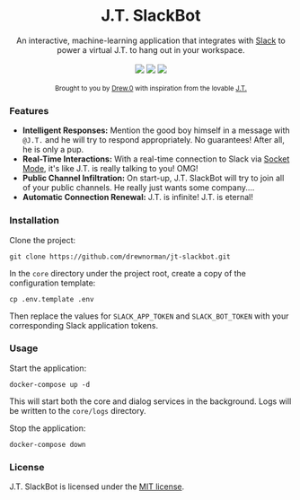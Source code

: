 <h1 align="center">J.T. SlackBot</h1>

<div align="center">
  An interactive, machine-learning application that integrates with <a href="https://slack.com/">Slack</a> to power a virtual J.T. to hang out in your workspace.
</div>

<br />

<div align="center">
  <img src="https://img.shields.io/github/go-mod/go-version/drewnorman/jt-slackbot" />
  <img src="https://img.shields.io/badge/Python-v3.8-orange" />
  <a href=""></a><img src="https://img.shields.io/github/license/drewnorman/jt-slackbot" />
</div>

<br />

<div align="center">
  <sub>
    Brought to you by <a href="https://foxfuelcreative.com/team/drew-norman">Drew.0</a> with inspiration from the lovable <a href="https://www.instagram.com/p/Bp2PfjSBPXr/">J.T.</a>
  </sub>
</div>


### Features
- __Intelligent Responses:__ Mention the good boy himself in a message with `@J.T.` and he will try to respond appropriately. No guarantees! After all, he is only a pup.
- __Real-Time Interactions:__ With a real-time connection to Slack via <a href="https://api.slack.com/apis/connections/socket">Socket Mode</a>, it's like J.T. is really talking to you! OMG!
- __Public Channel Infiltration:__ On start-up, J.T. SlackBot will try to join all of your public channels. He really just wants some company....
- __Automatic Connection Renewal:__ J.T. is infinite! J.T. is eternal!

### Installation

Clone the project:

    git clone https://github.com/drewnorman/jt-slackbot.git

In the `core` directory under the project root, create a copy of the configuration template:

    cp .env.template .env

Then replace the values for `SLACK_APP_TOKEN` and `SLACK_BOT_TOKEN` with your corresponding Slack application tokens.

### Usage
Start the application:

    docker-compose up -d

This will start both the core and dialog services in the background. Logs will be written to the `core/logs` directory.

Stop the application:

    docker-compose down

### License
J.T. SlackBot is licensed under the <a href="https://opensource.org/licenses/MIT">MIT license</a>.